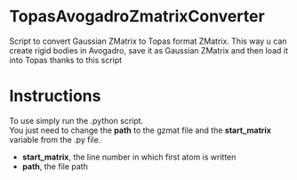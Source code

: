 # TopasAvogadroZmatrixConverter
Script to convert Gaussian ZMatrix to Topas format ZMatrix. This way u can create rigid bodies in Avogadro, save it as Gaussian ZMatrix and then load it into Topas thanks to this script

# Instructions
To use simply run the .python script.  
You just need to change the **path** to the gzmat file and the **start_matrix** variable from the .py file.  
- **start_matrix**, the line number in which first atom is written
- **path**, the file path
